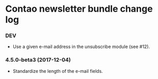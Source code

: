 # Contao newsletter bundle change log

### DEV

 * Use a given e-mail address in the unsubscribe module (see #12).

### 4.5.0-beta3 (2017-12-04)

 * Standardize the length of the e-mail fields.
